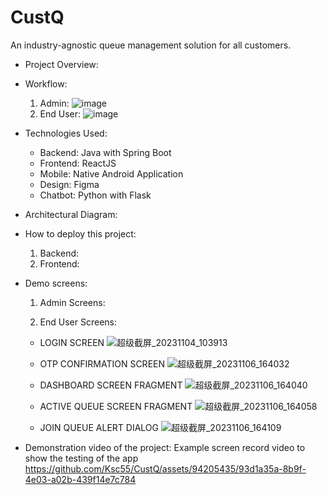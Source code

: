 # CustQ
An industry-agnostic queue management solution for all customers.
- Project Overview:

- Workflow:
  1) Admin:
     ![image](https://github.com/Ksc55/CustQ/assets/6066608/0f7f7e07-f855-4238-8a50-3c45f2fcfc4f)
  2) End User:
     ![image](https://github.com/Ksc55/CustQ/assets/6066608/f15b3916-ac3c-44e6-9d3f-bea81e2ce7d1)

- Technologies Used:
    -  Backend:    Java with Spring Boot
    -  Frontend:   ReactJS
    -  Mobile:     Native Android Application
    -  Design:     Figma
    -  Chatbot:    Python with Flask
      
- Architectural Diagram:

    
- How to deploy this project:
  1) Backend:
  2) Frontend:
  
- Demo screens:
  1) Admin Screens:

  2) End User Screens:
    - LOGIN SCREEN
      ![超级截屏_20231104_103913](https://github.com/Ksc55/CustQ/assets/94205435/4e9a21e3-e0bc-45e9-b20d-cb1a9fc1882f)
      
    - OTP CONFIRMATION SCREEN
      ![超级截屏_20231106_164032](https://github.com/Ksc55/CustQ/assets/94205435/4afbd1e8-5444-4634-9e20-fb552c407dfe)
      
    - DASHBOARD SCREEN FRAGMENT
      ![超级截屏_20231106_164040](https://github.com/Ksc55/CustQ/assets/94205435/4e7c8312-40ef-4f5e-80a1-528b50aadaf8)
      
    - ACTIVE QUEUE SCREEN FRAGMENT
      ![超级截屏_20231106_164058](https://github.com/Ksc55/CustQ/assets/94205435/08432439-1ee8-4391-98b5-ab24190322bc)
      
    - JOIN QUEUE ALERT DIALOG
      ![超级截屏_20231106_164109](https://github.com/Ksc55/CustQ/assets/94205435/f3ffabe5-8604-4474-90c8-67d7e6d12d1b)



- Demonstration video of the project:
  Example screen record video to show the testing of the app
  https://github.com/Ksc55/CustQ/assets/94205435/93d1a35a-8b9f-4e03-a02b-439f14e7c784
